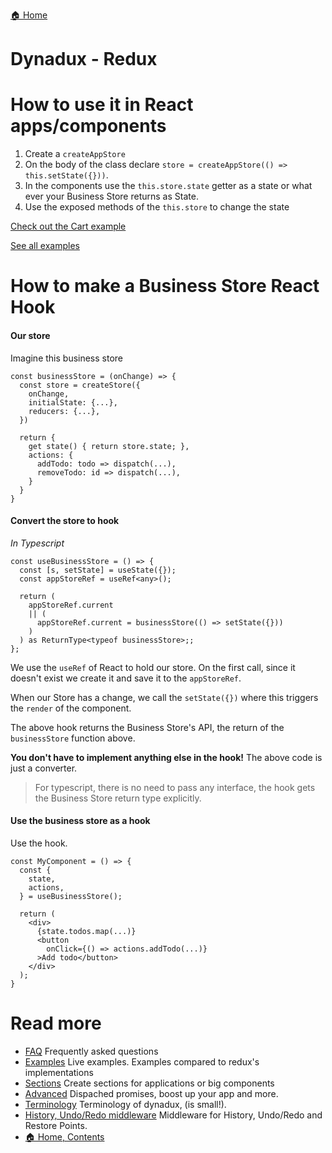[🏠 Home](../README.md)

# Dynadux - Redux

# How to use it in React apps/components

1. Create a `createAppStore`
2. On the body of the class declare `store = createAppStore(() => this.setState({}))`.
3. In the components use the `this.store.state` getter as a state or what ever your Business Store returns as State.
4. Use the exposed methods of the `this.store` to change the state

[Check out the Cart example](https://codesandbox.io/s/awesome-wozniak)

[See all examples](./Examples.md)

# How to make a Business Store React Hook

#### Our store

Imagine this business store

```
const businessStore = (onChange) => {
  const store = createStore({
    onChange,
    initialState: {...},
    reducers: {...},
  })
  
  return {
    get state() { return store.state; },
    actions: {
      addTodo: todo => dispatch(...),
      removeTodo: id => dispatch(...),
    }
  }
} 

```

#### Convert the store to hook 
_In Typescript_

```
const useBusinessStore = () => {
  const [s, setState] = useState({});
  const appStoreRef = useRef<any>();

  return (
    appStoreRef.current
    || (
      appStoreRef.current = businessStore(() => setState({}))
    )
  ) as ReturnType<typeof businessStore>;;
};

```

We use the `useRef` of React to hold our store. On the first call, since it doesn't exist we create it and save it to the `appStoreRef`.

When our Store has a change, we call the `setState({})` where this triggers the `render` of the component. 

The above hook returns the Business Store's API, the return of the `businessStore` function above.

**You don't have to implement anything else in the hook!** The above code is just a converter. 

> For typescript, there is no need to pass any interface, the hook gets the Business Store return type explicitly.

#### Use the business store as a hook 

Use the hook.

```
const MyComponent = () => {
  const {
    state,
    actions,
  } = useBusinessStore();
  
  return (
    <div>
      {state.todos.map(...)}
      <button
        onClick={() => actions.addTodo(...)}
      >Add todo</button>
    </div>
  );
}
```

# Read more 

- [FAQ](./FAQ.md) Frequently asked questions
- [Examples](./Examples.md) Live examples. Examples compared to redux's implementations
- [Sections](./Sections.md) Create sections for applications or big components
- [Advanced](./Advanced.md) Dispached promises, boost up your app and more.
- [Terminology](./Terminology.md) Terminology of dynadux, (is small!).
- [History, Undo/Redo middleware](https://github.com/aneldev/dynadux-history-middleware) Middleware for History, Undo/Redo and Restore Points.
- [🏠 Home, Contents](../README.md#table-of-contents)

